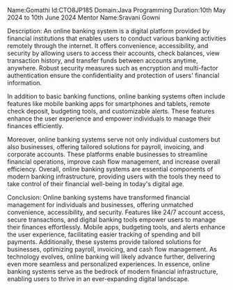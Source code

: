 Name:Gomathi
Id:CTO8JP185
Domain:Java Programming
Duration:10th May 2024 to 10th June 2024
Mentor Name:Sravani Gowni

Description:
An online banking system is a digital platform provided by financial institutions that enables users to conduct various banking activities remotely through the internet. It offers convenience, accessibility, and security by allowing users to access their accounts, check balances, view transaction history, and transfer funds between accounts anytime, anywhere. Robust security measures such as encryption and multi-factor authentication ensure the confidentiality and protection of users' financial information.

In addition to basic banking functions, online banking systems often include features like mobile banking apps for smartphones and tablets, remote check deposit, budgeting tools, and customizable alerts. These features enhance the user experience and empower individuals to manage their finances efficiently.

Moreover, online banking systems serve not only individual customers but also businesses, offering tailored solutions for payroll, invoicing, and corporate accounts. These platforms enable businesses to streamline financial operations, improve cash flow management, and increase overall efficiency. Overall, online banking systems are essential components of modern banking infrastructure, providing users with the tools they need to take control of their financial well-being in today's digital age.

Conclusion:
Online banking systems have transformed financial management for individuals and businesses, offering unmatched convenience, accessibility, and security. Features like 24/7 account access, secure transactions, and digital banking tools empower users to manage their finances effortlessly. Mobile apps, budgeting tools, and alerts enhance the user experience, facilitating easier tracking of spending and bill payments. Additionally, these systems provide tailored solutions for businesses, optimizing payroll, invoicing, and cash flow management. As technology evolves, online banking will likely advance further, delivering even more seamless and personalized experiences. In essence, online banking systems serve as the bedrock of modern financial infrastructure, enabling users to thrive in an ever-expanding digital landscape.
